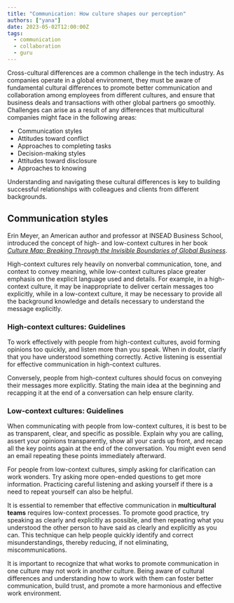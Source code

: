 ```yaml
---
title: "Communication: How culture shapes our perception"
authors: ["yana"]
date: 2023-05-02T12:00:00Z
tags:
  - communication
  - collaboration
  - guru
---
```


Cross-cultural differences are a common challenge in the tech industry. As companies operate in a global environment, they must be aware of fundamental cultural differences to promote better communication and collaboration among employees from different cultures, and ensure that business deals and transactions with other global partners go smoothly. Challenges can arise as a result of any differences that multicultural companies might face in the following areas:
- Communication styles 
- Attitudes toward conflict 
- Approaches to completing tasks 
- Decision-making styles 
- Attitudes toward disclosure
- Approaches to knowing

Understanding and navigating these cultural differences is key to building successful relationships with colleagues and clients from different backgrounds.

## Communication styles

Erin Meyer, an American author and professor at INSEAD Business School, introduced the concept of high- and low-context cultures in her book *[Culture Map: Breaking Through the Invisible Boundaries of Global Business](https://erinmeyer.com/books/the-culture-map/)*. 

High-context cultures rely heavily on nonverbal communication, tone, and context to convey meaning, while low-context cultures place greater emphasis on the explicit language used and details. For example, in a high-context culture, it may be inappropriate to deliver certain messages too explicitly, while in a low-context culture, it may be necessary to provide all the background knowledge and details necessary to understand the message explicitly.

### High-context cultures: Guidelines
To work effectively with people from high-context cultures, avoid forming opinions too quickly, and listen more than you speak. When in doubt, clarify that you have understood something correctly. Active listening is essential for effective communication in high-context cultures. 

Conversely, people from high-context cultures should focus on conveying their messages more explicitly. Stating the main idea at the beginning and recapping it at the end of a conversation can help ensure clarity.

### Low-context cultures: Guidelines
When communicating with people from low-context cultures, it is best to be as transparent, clear, and specific as possible. Explain why you are calling, assert your opinions transparently, show all your cards up front, and recap all the key points again at the end of the conversation. You might even send an email repeating these points immediately afterward. 

For people from low-context cultures, simply asking for clarification can work wonders. Try asking more open-ended questions to get more information. Practicing careful listening and asking yourself if there is a need to repeat yourself can also be helpful. 

It is essential to remember that effective communication in **multicultural teams** requires low-context processes. To promote good practice, try speaking as clearly and explicitly as possible, and then repeating what you understood the other person to have said as clearly and explicitly as you can. This technique can help people quickly identify and correct misunderstandings, thereby reducing, if not eliminating, miscommunications.

It is important to recognize that what works to promote communication in one culture may not work in another culture. Being aware of cultural differences and understanding how to work with them can foster better communication, build trust, and promote a more harmonious and effective work environment.

